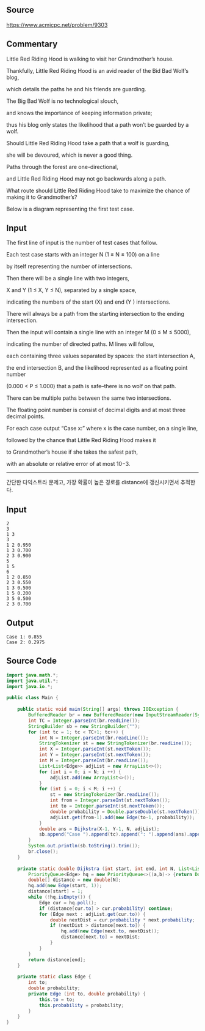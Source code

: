
## Source

https://www.acmicpc.net/problem/9303
  
## Commentary

Little Red Riding Hood is walking to visit her Grandmother’s house.  
  
  
Thankfully, Little Red Riding Hood is an avid reader of the Bid Bad Wolf’s blog,  
  
  
which details the paths he and his friends are guarding.  
  
The Big Bad Wolf is no technological slouch,  
  
and knows the importance of keeping information private;  
  
  
thus his blog only states the likelihood that a path won’t be guarded by a wolf.  
  
  
Should Little Red Riding Hood take a path that a wolf is guarding,  
  
she will be devoured, which is never a good thing.  
  
  
Paths through the forest are one-directional,  
  
and Little Red Riding Hood may not go backwards along a path.  
  
What route should Little Red Riding Hood take to maximize the chance of making it to Grandmother’s?  
  
Below is a diagram representing the first test case.  
  
## Input


The first line of input is the number of test cases that follow.  
  
Each test case starts with an integer N (1 ≤ N ≤ 100) on a line  
  
by itself representing the number of intersections.  
  
Then there will be a single line with two integers,  
  
X and Y (1 ≤ X, Y ≤ N), separated by a single space,  
  
indicating the numbers of the start (X) and end (Y ) intersections.  
  
There will always be a path from the starting intersection to the ending intersection.  
  
Then the input will contain a single line with an integer M (0 ≤ M ≤ 5000),  
  
indicating the number of directed paths. M lines will follow,  
  
each containing three values separated by spaces: the start intersection A,  
  
the end intersection B, and the likelihood represented as a floating point number  
  
(0.000 < P ≤ 1.000) that a path is safe–there is no wolf on that path.  
  
There can be multiple paths between the same two intersections.  
  
The floating point number is consist of decimal digits and at most three decimal points.  
  
For each case output “Case x:” where x is the case number, on a single line,  
  
followed by the chance that Little Red Riding Hood makes it  
  
to Grandmother’s house if she takes the safest path,  
  
with an absolute or relative error of at most 10−3.  
  
---  
  
간단한 다익스트라 문제고, 가장 확률이 높은 경로를 distance에 갱신시키면서 추적한다.

## Input

```
2  
3  
1 3  
3  
1 2 0.950  
1 3 0.700  
2 3 0.900  
5  
1 5  
6  
1 2 0.850  
2 3 0.550  
1 3 0.500  
1 5 0.200  
3 5 0.500  
2 3 0.700  
```

## Output

```
Case 1: 0.855  
Case 2: 0.2975  
```

## Source Code

```java
import java.math.*;  
import java.util.*;  
import java.io.*;  
  
public class Main {  
  
    public static void main(String[] args) throws IOException {  
        BufferedReader br = new BufferedReader(new InputStreamReader(System.in));  
        int TC = Integer.parseInt(br.readLine());  
        StringBuilder sb = new StringBuilder("");  
        for (int tc = 1; tc < TC+1; tc++) {  
            int N = Integer.parseInt(br.readLine());  
            StringTokenizer st = new StringTokenizer(br.readLine());  
            int X = Integer.parseInt(st.nextToken());  
            int Y = Integer.parseInt(st.nextToken());  
            int M = Integer.parseInt(br.readLine());  
            List<List<Edge>> adjList = new ArrayList<>();  
            for (int i = 0; i < N; i ++) {  
                adjList.add(new ArrayList<>());  
            }  
            for (int i = 0; i < M; i ++) {  
                st = new StringTokenizer(br.readLine());  
                int from = Integer.parseInt(st.nextToken());  
                int to = Integer.parseInt(st.nextToken());  
                double probability = Double.parseDouble(st.nextToken());  
                adjList.get(from-1).add(new Edge(to-1, probability));  
            }  
            double ans = Dijkstra(X-1, Y-1, N, adjList);  
            sb.append("Case ").append(tc).append(": ").append(ans).append("\n");  
        }  
        System.out.println(sb.toString().trim());  
        br.close();  
    }  
  
    private static double Dijkstra (int start, int end, int N, List<List<Edge>> adjList) {  
        PriorityQueue<Edge> hq = new PriorityQueue<>((a,b)-> {return Double.compare(b.probability,a.probability);});  
        double[] distance = new double[N];  
        hq.add(new Edge(start, 1));  
        distance[start] = 1;  
        while (!hq.isEmpty()) {  
            Edge cur = hq.poll();  
            if (distance[cur.to] > cur.probability) continue;  
            for (Edge next : adjList.get(cur.to)) {  
                double nextDist = cur.probability * next.probability;  
                if (nextDist > distance[next.to]) {  
                    hq.add(new Edge(next.to, nextDist));  
                    distance[next.to] = nextDist;  
                }  
            }  
        }  
        return distance[end];  
    }  
  
    private static class Edge {  
        int to;  
        double probability;  
        private Edge (int to, double probability) {  
            this.to = to;  
            this.probability = probability;  
        }  
    }  
}
```
